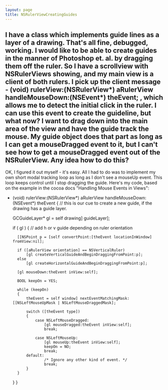```yaml
---
layout: page
title: NSRulerViewCreatingGuides
---
```


I have a class which implements guide lines as a layer of a drawing. That's all fine, debugged, working. I would like to be able to create guides in the manner of Photoshop et. al. by dragging them off the ruler. So I have a scrollview with NSRulerViews showing, and my main view is a client of both rulers. I pick up the client message - (void) rulerView:(NSRulerView*) aRulerView handleMouseDown:(NSEvent*) theEvent; , which allows me to detect the initial click in the ruler. I can use this event to create the guideline, but what now? I want to drag down into the main area of the view and have the guide track the mouse. My guide object does that part as long as I can get a mouseDragged event to it, but I can't see how to get a mouseDragged event out of the NSRulerView. Any idea how to do this?
----
OK, I figured it out myself - it's easy. All I had to do was to implement my own short modal tracking loop as long as I don't see a mouseUp event. This loop keeps control until I stop dragging the guide. Here's my code, based on the example in the cocoa docs "Handling Mouse Events in Views":

    

- (void)				rulerView:(NSRulerView*) aRulerView handleMouseDown:(NSEvent*) theEvent
{
	// this is our cue to create a new guide, if the drawing has a guide layer.
	
	GCGuideLayer* gl = self drawing] guideLayer];
	
	if ( gl )
	{
		// add h or v guide depending on ruler orientation
		
		[[NSPoint p = [self convertPoint:[theEvent locationInWindow] fromView:nil];
		
		if ([aRulerView orientation] == NSVerticalRuler)
			[gl createVerticalGuideAndBeginDraggingFromPoint:p];
		else
			[gl createHorizontalGuideAndBeginDraggingFromPoint:p];
	
		[gl mouseDown:theEvent inView:self];
		
		BOOL keepOn = YES;
 
		while (keepOn)
		{
			theEvent = self window] nextEventMatchingMask: [[NSLeftMouseUpMask | NSLeftMouseDraggedMask];
 
			switch ([theEvent type])
			{
				case NSLeftMouseDragged:
                    [gl mouseDragged:theEvent inView:self];
                    break;
				
				case NSLeftMouseUp:
                    [gl mouseUp:theEvent inView:self];
                    keepOn = NO;
                    break;
            default:
                    /* Ignore any other kind of event. */
                    break;
			}
		}
	}
}


